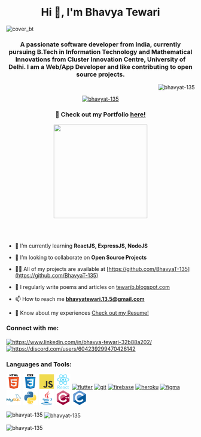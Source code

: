 <h1 align="center">Hi 👋, I'm Bhavya Tewari</h1>

![cover_bt](https://user-images.githubusercontent.com/55613637/150692095-177aeccc-9703-47eb-a0b8-8374046e1a8d.svg)

<h3 align="center">A passionate software developer from India, currently pursuing B.Tech in Information Technology and Mathematical Innovations from Cluster Innovation Centre, University of Delhi. I am a Web/App Developer and like contributing to open source projects.</h3>

<p align="right"> <img src="https://komarev.com/ghpvc/?username=bhavyat-135&label=Profile%20views&color=0eb493&style=flat" alt="bhavyat-135" /> </p>

<p align="center"> <a href="https://github.com/ryo-ma/github-profile-trophy"><img src="https://github-profile-trophy.vercel.app/?username=bhavyat-135&theme=radical&hide_border=true&no-frame=true" alt="bhavyat-135" /></a> </p>

<h3 align="center">👀 Check out my Portfolio <a href="https://bhavyat-135.github.io/Portfolio-ReactJS"> here! </a></h3>
<p align="center">
    <img src="https://sdk.bitmoji.com/render/panel/738f5341-51b2-4de7-b84a-daced4ed9e7e-78ba9a3d-f73e-4df4-9435-f835e36220ff-v1.png?transparent=1&palette=1" width=250 height=250>
</p>
<br></br>

- 🌱 I’m currently learning **ReactJS, ExpressJS, NodeJS**

- 👯 I’m looking to collaborate on **Open Source Projects**

- 👨‍💻 All of my projects are available at [https://github.com/BhavyaT-135](https://github.com/BhavyaT-135)

- 📝 I regularly write poems and articles on [tewarib.blogspot.com](tewarib.blogspot.com)

- 📫 How to reach me **bhavyatewari.13.5@gmail.com**

- 📄 Know about my experiences [Check out my Resume!](https://drive.google.com/file/d/1jQlktvwFhqZOw0wQAfGoey73z5YbPOvE/view?usp=sharing)

<h3 align="left">Connect with me:</h3>
<p align="left">
<a href="https://linkedin.com/in/https://www.linkedin.com/in/bhavya-tewari-32b88a202/" target="blank"><img align="center" src="https://raw.githubusercontent.com/rahuldkjain/github-profile-readme-generator/master/src/images/icons/Social/linked-in-alt.svg" alt="https://www.linkedin.com/in/bhavya-tewari-32b88a202/" height="30" width="40" /></a>
<a href="https://discord.gg/https://discord.com/users/604239299470426142" target="blank"><img align="center" src="https://raw.githubusercontent.com/rahuldkjain/github-profile-readme-generator/master/src/images/icons/Social/discord.svg" alt="https://discord.com/users/604239299470426142" height="30" width="40" /></a>
</p>

<h3 align="left">Languages and Tools:</h3>
<p align="left"> <a href="https://www.w3.org/html/"><img src="https://raw.githubusercontent.com/devicons/devicon/master/icons/html5/html5-original-wordmark.svg" alt="html5" width="40" height="40" /></a>
                    <a href="https://www.w3schools.com/css/"><img src="https://raw.githubusercontent.com/devicons/devicon/master/icons/css3/css3-original-wordmark.svg" alt="css3" width="40" height="40" /></a>
                    <a href="https://developer.mozilla.org/en-US/docs/Web/JavaScript"><img src="https://raw.githubusercontent.com/devicons/devicon/master/icons/javascript/javascript-original.svg" alt="javascript" width="40" height="40" /></a>
                    <a href="https://reactjs.org/"><img src="https://raw.githubusercontent.com/devicons/devicon/master/icons/react/react-original-wordmark.svg" alt="react" width="40" height="40" /></a>
                    <a href="https://flutter.dev"><img src="https://www.vectorlogo.zone/logos/flutterio/flutterio-icon.svg" alt="flutter" width="40" height="40" /></a>
                    <a href="https://git-scm.com/"><img src="https://www.vectorlogo.zone/logos/git-scm/git-scm-icon.svg" alt="git" width="40" height="40" /></a>
                    <a href="https://firebase.google.com/"><img src="https://www.vectorlogo.zone/logos/firebase/firebase-icon.svg" alt="firebase" width="40" height="40" /></a>
                    <a href="https://heroku.com"><img src="https://www.vectorlogo.zone/logos/heroku/heroku-icon.svg" alt="heroku" width="40" height="40" /></a>
                    <a href="https://www.figma.com/"><img src="https://www.vectorlogo.zone/logos/figma/figma-icon.svg" alt="figma" width="40" height="40" /></a>
                    <a href="https://www.mysql.com/"><img src="https://raw.githubusercontent.com/devicons/devicon/master/icons/mysql/mysql-original-wordmark.svg" alt="mysql" width="40" height="40" /></a>
                    <a href="https://www.python.org"><img src="https://raw.githubusercontent.com/devicons/devicon/master/icons/python/python-original.svg" alt="python" width="40" height="40" /></a>
                    <a href="https://www.java.com"><img src="https://raw.githubusercontent.com/devicons/devicon/master/icons/java/java-original.svg" alt="java" width="40" height="40" /></a>
                    <a href="https://www.w3schools.com/cpp/"><img src="https://raw.githubusercontent.com/devicons/devicon/master/icons/cplusplus/cplusplus-original.svg" alt="cplusplus" width="40" height="40" /></a>
                    <a href="https://www.cprogramming.com/"><img src="https://raw.githubusercontent.com/devicons/devicon/master/icons/c/c-original.svg" alt="c" width="40" height="40" /></a> </p>

<p><img align="left" src="https://github-readme-stats.vercel.app/api/top-langs?username=bhavyat-135&show_icons=true&theme=radical&hide_border=true&locale=en&layout=compact" alt="bhavyat-135" /></p>

<p>&nbsp;<img align="center" src="https://github-readme-stats.vercel.app/api?username=bhavyat-135&show_icons=true&theme=radical&hide_border=true&locale=en&include_all_commits=true" alt="bhavyat-135" /></p>

<p><img align="center" src="https://github-readme-streak-stats.herokuapp.com/?user=bhavyat-135&theme=dark" alt="bhavyat-135" /></p>

